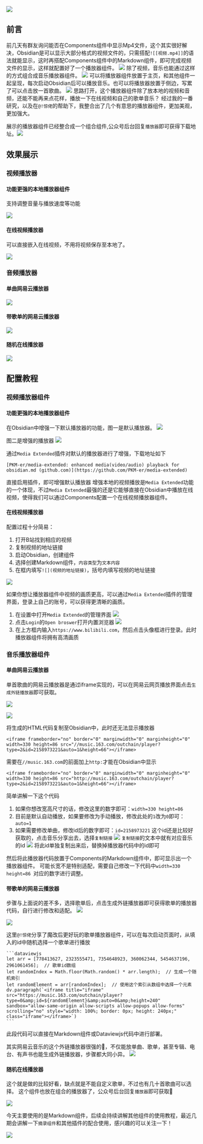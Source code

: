 

![](https://obsidian-1324919814.cos.ap-chengdu.myqcloud.com/%E4%B8%BB%E9%A1%B5%E5%8A%A0%E4%B8%80%E4%B8%AA%E6%92%AD%E6%94%BE%E5%99%A8.png)
## 前言

前几天有群友询问能否在Components组件中显示Mp4文件，这个其实很好解决，Obsidian是可以显示大部分格式的视频文件的，只需搭配`![[视频.mp4]]`的语法就能显示，这时再搭配Components组件中的Markdown组件，即可完成视频文件的显示，这样就配置好了一个播放器组件。
![](https://obsidian-1324919814.cos.ap-chengdu.myqcloud.com/%E8%AF%AD%E6%B3%95%E7%A4%BA%E4%BE%8B.png)
除了视频，音乐也能通过这样的方式组合成音乐播放器组件。
![](https://obsidian-1324919814.cos.ap-chengdu.myqcloud.com/%E9%9F%B3%E4%B9%90%E6%92%AD%E6%94%BE%E5%99%A8.png)
可以将播放器组件放置于主页，和其他组件一起呈现，每次启动Obsidian后可以播放音乐。也可以将播放器放置于侧边，写累了可以点击放一首歌曲。
![](https://obsidian-1324919814.cos.ap-chengdu.myqcloud.com/%E4%BE%A7%E8%BE%B9%E6%92%AD%E6%94%BE%E5%99%A8.png)
思路打开，这个播放器组件除了放本地的视频和音频，还能不能再来点花样，播放一下在线视频和自己的歌单音乐？
经过我的一番研究，以及在`@!惊佬`的帮助下，我整合出了几个有意思的播放器组件，更加美观，更加强大。

展示的播放器组件已经整合成一个组合组件,公众号后台回复`播放器`即可获得下载地址。![](https://obsidian-1324919814.cos.ap-chengdu.myqcloud.com/%E7%BB%84%E5%90%88%E6%92%AD%E6%94%BE%E5%99%A8.png)
## 效果展示


### 视频播放器
#### 功能更强的本地播放器组件
支持调整音量与播放速度等功能


![](https://obsidian-1324919814.cos.ap-chengdu.myqcloud.com/20240717110433.png)



#### 在线视频播放器
可以直接嵌入在线视频，不用将视频保存至本地了。

![](https://obsidian-1324919814.cos.ap-chengdu.myqcloud.com/%E6%94%AF%E6%8C%81%E5%9C%A8%E7%BA%BF%E8%A7%86%E9%A2%91.png)


### 音频播放器

#### 单曲网易云播放器
![](https://obsidian-1324919814.cos.ap-chengdu.myqcloud.com/%E4%B8%8D%E5%B8%A6%E6%AD%8C%E5%8D%95%E7%9A%84%E6%99%AE%E9%80%9A%E6%92%AD%E6%94%BE%E5%99%A8.png)
#### 带歌单的网易云播放器
![](https://obsidian-1324919814.cos.ap-chengdu.myqcloud.com/%E9%9F%B3%E4%B9%90%E6%92%AD%E6%94%BE%E5%99%A81.png)
#### 随机在线播放器

![](https://obsidian-1324919814.cos.ap-chengdu.myqcloud.com/%E6%92%AD%E6%94%BE%E5%99%A81.gif)

## 配置教程


### 视频播放器组件
#### 功能更强的本地播放器组件

在Obsidian中增强一下默认播放器的功能，图一是默认播放器。
![](https://obsidian-1324919814.cos.ap-chengdu.myqcloud.com/%E8%AF%AD%E6%B3%95%E7%A4%BA%E4%BE%8B.png)

图二是增强的播放器
![](https://obsidian-1324919814.cos.ap-chengdu.myqcloud.com/20240717110433.png)

通过`Media Extended`插件对默认的播放器进行了增强，下载地址如下
```
[PKM-er/media-extended: enhanced media(video/audio) playback for obsidian.md (github.com)](https://github.com/PKM-er/media-extended)
```
直接启用插件，即可增强默认播放器
增强本地的视频播放是`Media Extended`功能的一个体现，不过`Media Extended`最强的还是它能够直接在Obsidian中播放在线视频，使得我们可以通过Components配置一个在线视频播放器组件。

#### 在线视频播放器
配置过程十分简易：
1. 打开B站找到相应的视频
2. 复制视频的地址链接
3. 启动Obsidian，创建组件
4. 选择创建Markdown组件，`内容类型`为`文本内容`
5. 在框内填写`![](视频的地址链接)`，括号内填写视频的地址链接

![](https://obsidian-1324919814.cos.ap-chengdu.myqcloud.com/20240717205343.png)


如果你想让播放器组件中视频的画质更高，可以通过`Media Extended`插件的管理界面，登录上自己的账号，可以获得更清晰的画质。
1. 在设置中打开`Media Extended`的管理界面
![](https://obsidian-1324919814.cos.ap-chengdu.myqcloud.com/%E7%99%BB%E5%BD%95%E4%B8%80%E4%B8%8B%E7%BD%91%E7%AB%99.png)
2. 点击`Login`的`Open broswer`打开内置浏览器
![](https://obsidian-1324919814.cos.ap-chengdu.myqcloud.com/B%E7%AB%99%E7%99%BB%E5%BD%95%E6%BC%94%E7%A4%BA.png)
3. 在上方框内输入`https://www.bilibili.com`，然后点击头像框进行登录。此时播放器组件将拥有高清画质


### 音乐播放器组件

#### 单曲网易云播放器

单首歌曲的网易云播放器是通过iframe实现的，可以在网易云网页播放界面点击`生成外链播放器`即可获取。


![](https://obsidian-1324919814.cos.ap-chengdu.myqcloud.com/%E8%8E%B7%E5%BE%97%E5%A4%96%E9%93%BE%E6%92%AD%E6%94%BE%E5%99%A8.png)



![](https://obsidian-1324919814.cos.ap-chengdu.myqcloud.com/%E9%85%8D%E7%BD%AEiframe.png)

将生成的HTML代码复制至Obsidian中，此时还无法显示播放器
```
<iframe frameborder="no" border="0" marginwidth="0" marginheight="0" width=330 height=86 src="//music.163.com/outchain/player?type=2&id=2158973221&auto=1&height=66"></iframe>
```
需要在`//music.163.com`的前面加上`http:`才能在Obsidian中显示
```
<iframe frameborder="no" border="0" marginwidth="0" marginheight="0" width=330 height=86 src="http://music.163.com/outchain/player?type=2&id=2158973221&auto=1&height=66"></iframe>
```
简单讲解一下这个代码
1. 如果你想改宽高尺寸的话，修改这里的数字即可：`width=330 height=86 `
2. 目前是默认自动播放，如果要修改为手动播放，修改此处的`1`改为`0`即可：`auto=1`
3. 如果需要修改单曲，修改id后的数字即可：`id=2158973221`
这个id还是比较好获取的，点击音乐分享出去，选择`复制链接`
![](https://obsidian-1324919814.cos.ap-chengdu.myqcloud.com/%E5%88%86%E4%BA%AB%E9%9F%B3%E4%B9%90%E8%8E%B7%E5%8F%96id.png)
`复制链接`的文本中就有对应音乐的id
![](https://obsidian-1324919814.cos.ap-chengdu.myqcloud.com/%E8%8E%B7%E5%8F%96%E7%9A%84id.png)
将此id单独复制出来后，替换掉播放器代码中的id即可

然后将此播放器代码放置于Components的Markdown组件中，即可显示出一个播放器组件。
可能长宽不是特别适配，需要自己修改一下代码中`width=330 height=86 `对应的数字进行调整。



#### 带歌单的网易云播放器

步骤与上面说的差不多，选择歌单后，点击生成外链播放器即可获得歌单的播放器代码，自行进行修改和适配。
![](https://obsidian-1324919814.cos.ap-chengdu.myqcloud.com/%E6%AD%8C%E5%8D%95%E7%9A%84%E6%92%AD%E6%94%BE%E5%99%A8.png)




![](https://obsidian-1324919814.cos.ap-chengdu.myqcloud.com/%E9%9F%B3%E4%B9%90%E6%92%AD%E6%94%BE%E5%99%A81.png)

这里`@!惊佬`分享了魔改后更好玩的歌单播放器组件，可以在每次启动页面时，从填入的id中随机选择一个歌单进行播放
````
```dataviewjs
let arr = [778413627, 2323555471, 7354648923, 360062344, 5454637196, 2961061456];  // 歌单id数组
let randomIndex = Math.floor(Math.random() * arr.length);  // 生成一个随机索引
let randomElement = arr[randomIndex];  // 使用这个索引从数组中选择一个元素
dv.paragraph(`<iframe title="iframe" src="https://music.163.com/outchain/player?type=0&amp;id=${randomElement}&amp;auto=0&amp;height=240" sandbox="allow-same-origin allow-scripts allow-popups allow-forms" scrolling="no" style="width: 100%; border: 0px; height: 240px;" class="iframe"></iframe>`)
```
````
此段代码可以直接在Markdown组件或Dataviewjs代码中进行部署。

其实网易云音乐的这个外链播放器很强的🥰，不仅能放单曲、歌单，甚至专辑、电台、有声书也能生成外链播放器，步骤都大同小异。
![](https://obsidian-1324919814.cos.ap-chengdu.myqcloud.com/%E8%BF%98%E8%83%BD%E5%B5%8C%E5%85%A5%E6%9C%89%E5%A3%B0%E4%B9%A6.png)



#### 随机在线播放器

这个就是做的比较好看，缺点就是不能自定义歌单，不过也有几十首歌曲可以选择。
这个组件也放在组合的播放器了，公众号后台回复`播放器`即可获取🥰

![](https://obsidian-1324919814.cos.ap-chengdu.myqcloud.com/%E6%92%AD%E6%94%BE%E5%99%A81.gif)


今天主要使用的是Markdown组件，后续会持续讲解其他组件的使用教程，最近几期会讲解一下`摘录组件`和其他插件的配合使用，感兴趣的可以关注一下！

![](https://obsidian-1324919814.cos.ap-chengdu.myqcloud.com/%E6%A0%B9%E6%8D%AE%E9%9C%80%E6%B1%82%E8%BF%9B%E8%A1%8C%E9%80%89%E6%8B%A9.png)

